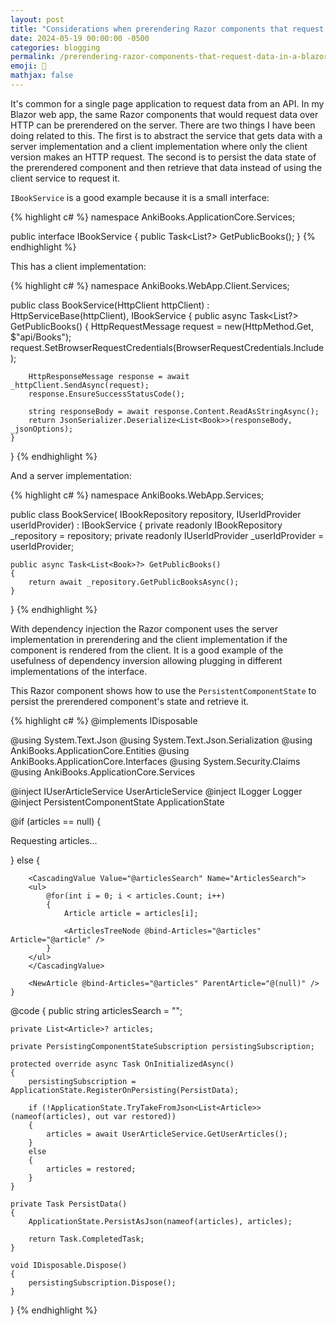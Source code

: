 ```yaml
---
layout: post
title: "Considerations when prerendering Razor components that request data in a Blazor Web App"
date: 2024-05-19 00:00:00 -0500
categories: blogging
permalink: /prerendering-razor-components-that-request-data-in-a-blazor-web-app
emoji: 🫡
mathjax: false
---
```


It's common for a single page application to request data from an API. In my Blazor web app, the same Razor components that would request data over HTTP can be prerendered on the server. There are two things I have been doing related to this. The first is to abstract the service that gets data with a server implementation and a client implementation where only the client version makes an HTTP request. The second is to persist the data state of the prerendered component and then retrieve that data instead of using the client service to request it.

`IBookService` is a good example because it is a small interface:

{% highlight c# %}
namespace AnkiBooks.ApplicationCore.Services;

public interface IBookService
{
    public Task<List<Book>?> GetPublicBooks();
}
{% endhighlight %}

This has a client implementation:

{% highlight c# %}
namespace AnkiBooks.WebApp.Client.Services;

public class BookService(HttpClient httpClient) : HttpServiceBase(httpClient), IBookService
{
    public async Task<List<Book>?> GetPublicBooks()
    {
        HttpRequestMessage request = new(HttpMethod.Get, $"api/Books");
        request.SetBrowserRequestCredentials(BrowserRequestCredentials.Include);

        HttpResponseMessage response = await _httpClient.SendAsync(request);
        response.EnsureSuccessStatusCode();

        string responseBody = await response.Content.ReadAsStringAsync();
        return JsonSerializer.Deserialize<List<Book>>(responseBody, _jsonOptions);
    }
}
{% endhighlight %}

And a server implementation:

{% highlight c# %}
namespace AnkiBooks.WebApp.Services;

public class BookService(   IBookRepository repository,
                            IUserIdProvider userIdProvider) : IBookService
{
    private readonly IBookRepository _repository = repository;
    private readonly IUserIdProvider _userIdProvider = userIdProvider;

    public async Task<List<Book>?> GetPublicBooks()
    {
        return await _repository.GetPublicBooksAsync();
    }
}
{% endhighlight %}

With dependency injection the Razor component uses the server implementation in prerendering and the client implementation if the component is rendered from the client. It is a good example of the usefulness of dependency inversion allowing plugging in different implementations of the interface.

This Razor component shows how to use the `PersistentComponentState` to persist the prerendered component's state and retrieve it.

{% highlight c# %}
@implements IDisposable

@using System.Text.Json
@using System.Text.Json.Serialization
@using AnkiBooks.ApplicationCore.Entities
@using AnkiBooks.ApplicationCore.Interfaces
@using System.Security.Claims
@using AnkiBooks.ApplicationCore.Services

@inject IUserArticleService UserArticleService
@inject ILogger<ArticlesTree> Logger
@inject PersistentComponentState ApplicationState

<div>
    @if (articles == null)
    {
        <p class="p-4 text-center">Requesting articles...</p>
    }
    else
    {
        <div class="m-4">
            <InputText @bind-Value="@articlesSearch" type="search" class="p-1 w-100-percent" placeholder="Search articles:" />
        </div>

        <CascadingValue Value="@articlesSearch" Name="ArticlesSearch">
        <ul>
            @for(int i = 0; i < articles.Count; i++)
            {
                Article article = articles[i];

                <ArticlesTreeNode @bind-Articles="@articles" Article="@article" />
            }
        </ul>
        </CascadingValue>

        <NewArticle @bind-Articles="@articles" ParentArticle="@(null)" />
    }
</div>

@code {
    public string articlesSearch = "";

    private List<Article>? articles;

    private PersistingComponentStateSubscription persistingSubscription;

    protected override async Task OnInitializedAsync()
    {
        persistingSubscription = ApplicationState.RegisterOnPersisting(PersistData);

        if (!ApplicationState.TryTakeFromJson<List<Article>>(nameof(articles), out var restored))
        {
            articles = await UserArticleService.GetUserArticles();
        }
        else
        {
            articles = restored;
        }
    }

    private Task PersistData()
    {
        ApplicationState.PersistAsJson(nameof(articles), articles);

        return Task.CompletedTask;
    }

    void IDisposable.Dispose()
    {
        persistingSubscription.Dispose();
    }
}
{% endhighlight %}
